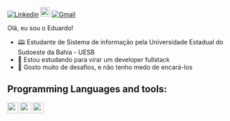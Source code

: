 [![Linkedin](https://img.shields.io/badge/-LinkedIn-blue?style=flat&logo=Linkedin&logoColor=white)](https://www.linkedin.com/in/eduardo-shy-141835192/)
[<img src="https://img.shields.io/github/followers/milenacarecho?label=follow&style=social" height="22" title="Follow me" />](https://github.com/DevShy) 
[![Gmail](https://img.shields.io/badge/-Gmail-c14438?style=flat&logo=Gmail&logoColor=white)](eduardoshy1@gmail.com)

Olá, eu sou o Eduardo!

- 🕮 Estudante de Sistema de informação pela Universidade Estadual do Sudoeste da Bahia - UESB
- 🦏 Estou estudando para virar um developer fullstack
- 🤝 Gosto muito de desafios, e não tenho medo de encará-los

<p align="center">

## Programming Languages and tools:
<img src="https://img.shields.io/badge/javascript-%23F7DF1E.svg?&style=for-the-badge&logo=javascript&logoColor=black" height="25"/>
<img src="https://img.shields.io/badge/bootstrap%20-%23563D7C.svg?&style=for-the-badge&logo=bootstrap&logoColor=white" height="25"/>
<img src="https://img.shields.io/badge/-GitHub-181717?style=flat-square&logo=github" height="25"/>
</p>


